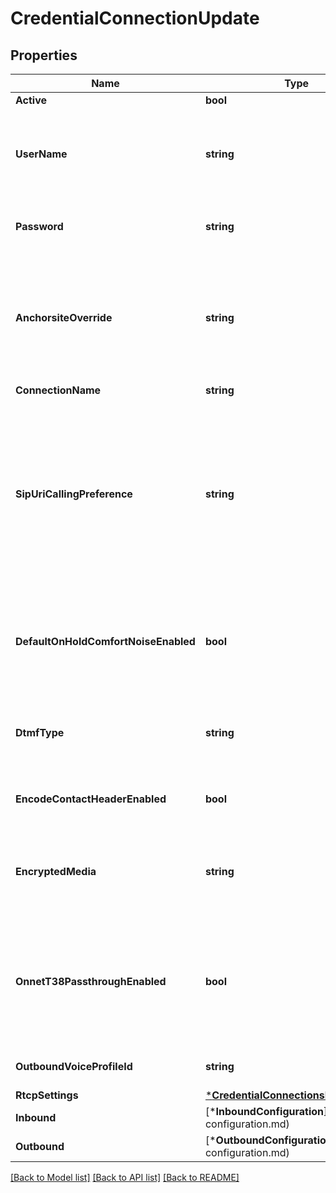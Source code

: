 # CredentialConnectionUpdate

## Properties
Name | Type | Description | Notes
------------ | ------------- | ------------- | -------------
**Active** | **bool** | Defaults to true | [optional] [default to null]
**UserName** | **string** | The user name to be used as part of the credentials. Must be 4-32 characters long and alphanumeric values only (no spaces or special characters). | [optional] [default to null]
**Password** | **string** | The password to be used as part of the credentials. Must be 8 to 128 characters long. | [optional] [default to null]
**AnchorsiteOverride** | **string** | &#x60;Latency&#x60; directs Telnyx to route media through the site with the lowest round-trip time to the user&#x27;s connection. Telnyx calculates this time using ICMP ping messages. This can be disabled by specifying a site to handle all media. | [optional] [default to null]
**ConnectionName** | **string** |  | [optional] [default to null]
**SipUriCallingPreference** | **string** | This feature enables inbound SIP URI calls to your Credential Auth Connection. If enabled for all (unrestricted) then anyone who calls the SIP URI &lt;your-username&gt;@telnyx.com will be connected to your Connection. You can also choose to allow only calls that are originated on any Connections under your account (internal). | [optional] [default to SIP_URI_CALLING_PREFERENCE.DISABLED]
**DefaultOnHoldComfortNoiseEnabled** | **bool** | When enabled, Telnyx will generate comfort noise when you place the call on hold. If disabled, you will need to generate comfort noise or on hold music to avoid RTP timeout. | [optional] [default to false]
**DtmfType** | **string** | Sets the type of DTMF digits sent from Telnyx to this Connection. Note that DTMF digits sent to Telnyx will be accepted in all formats. | [optional] [default to DTMF_TYPE.RFC_2833]
**EncodeContactHeaderEnabled** | **bool** | Encode the SIP contact header sent by Telnyx to avoid issues for NAT or ALG scenarios. | [optional] [default to false]
**EncryptedMedia** | **string** | Enable use of SRTP or ZRTP for encryption. Valid values are those listed or null. Cannot be set to non-null if the transport_portocol is TLS. | [optional] [default to null]
**OnnetT38PassthroughEnabled** | **bool** | Enable on-net T38 if you prefer the sender and receiver negotiating T38 directly if both are on the Telnyx network. If this is disabled, Telnyx will be able to use T38 on just one leg of the call depending on each leg&#x27;s settings. | [optional] [default to false]
**OutboundVoiceProfileId** | **string** | Identifies the associated outbound voice profile. | [optional] [default to null]
**RtcpSettings** | [***CredentialConnectionsRtcpSettings**](credential_connections_rtcp_settings.md) |  | [optional] [default to null]
**Inbound** | [***InboundConfiguration**](Inbound configuration.md) |  | [optional] [default to null]
**Outbound** | [***OutboundConfiguration**](Outbound configuration.md) |  | [optional] [default to null]

[[Back to Model list]](../README.md#documentation-for-models) [[Back to API list]](../README.md#documentation-for-api-endpoints) [[Back to README]](../README.md)

